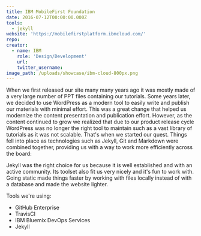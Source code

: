 ```yaml
---
title: IBM MobileFirst Foundation
date: 2016-07-12T00:00:00.000Z
tools:
  - jekyll
website: 'https://mobilefirstplatform.ibmcloud.com/'
repo:
creator:
  - name: IBM
    role: 'Design/Development'
    url:    
    twitter_username:
image_path: /uploads/showcase/ibm-cloud-800px.png
---
```



When we first released our site many many years ago it was mostly made of a very large number of PPT files containing our tutorials. Some years later, we decided to use WordPress as a modern tool to easily write and publish our materials with minimal effort. This was a great change that helped us modernize the content presentation and publication effort. However, as the content continued to grow we realized that due to our product release cycle WordPress was no longer the right tool to maintain such as a vast library of tutorials as it was not scalable. That's when we started our quest. Things fell into place as technologies such as Jekyll, Git and Markdown were combined together, providing us with a way to work more efficiently across the board:

Jekyll was the right choice for us because it is well established and with an active community. Its toolset also fit us very nicely and it's fun to work with. Going static made things faster by working with files locally instead of with a database and made the website lighter.

Tools we're using:

- GitHub Enterprise
- TravisCI
- IBM Bluemix DevOps Services
- Jekyll
